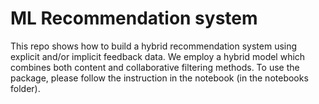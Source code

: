 # ML Recommendation system
 
This repo shows how to build a hybrid recommendation system using explicit and/or implicit feedback data. We employ a hybrid model which combines both content and collaborative filtering methods. To use the package, please follow the instruction in the notebook (in the notebooks folder). 
